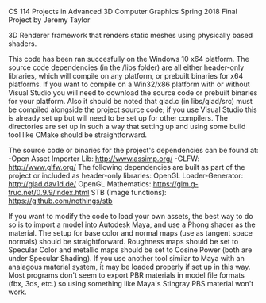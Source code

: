 CS 114 Projects in Advanced 3D Computer Graphics 
Spring 2018 Final Project by Jeremy Taylor

3D Renderer framework that renders static meshes using physically based
shaders.

This code has been ran succesfully on the Windows 10 x64 platform.
The source code dependencies (in the /libs folder) are all either
header-only libraries, which will compile on any platform, or 
prebuilt binaries for x64 platforms. If you want to compile on 
a Win32/x86 platform with or without Visual Studio you will need 
to download the source code or prebuilt binaries for your platform.
Also it should be noted that glad.c (in libs/glad/src) must be compiled 
alongside the  project source code; if you use Visual Studio this is 
already set up but will need to be set up for other compilers. The directories
are set up in such a way that setting up and using some build tool like 
CMake should be straightforward.

The source code or binaries for the project's dependencies can be found at:
-Open Asset Importer Lib: http://www.assimp.org/
-GLFW: http://www.glfw.org/
The following dependencies are built as part of the project or included as 
header-only libraries:
OpenGL Loader-Generator: http://glad.dav1d.de/
OpenGL Mathematics: https://glm.g-truc.net/0.9.9/index.html
STB (Image functions): https://github.com/nothings/stb

If you want to modify the code to load your own assets, the best way to do so
is to import a model into Autodesk Maya, and use a Phong shader as the material.
The setup for base color and normal maps (use as tangent space normals) should be 
straightforward. Roughness maps should be set to Specular Color and metallic maps
should be set to Cosine Power (both are under Specular Shading). 
If you use another tool similar to Maya with an analagous material system, it may
be loaded properly if set up in this way. Most programs don't seem to export PBR materials
in model file formats (fbx, 3ds, etc.) so using something like Maya's Stingray PBS material
won't work. 
